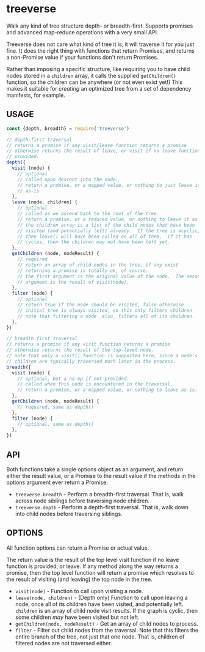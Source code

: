 # treeverse

Walk any kind of tree structure depth- or breadth-first. Supports promises
and advanced map-reduce operations with a very small API.

Treeverse does not care what kind of tree it is, it will traverse it for
you just fine.  It does the right thing with functions that return
Promises, and returns a non-Promise value if your functions don't return
Promises.

Rather than imposing a specific structure, like requiring you to have child
nodes stored in a `children` array, it calls the supplied `getChildren()`
function, so the children can be anywhere (or not even exist yet!)  This
makes it suitable for _creating_ an optimized tree from a set of dependency
manifests, for example.

## USAGE

```js
const {depth, breadth} = require('treeverse')

// depth-first traversal
// returns a promise if any visit/leave function returns a promise
// otherwise returns the result of leave, or visit if no leave function
// provided.
depth({
  visit (node) {
    // optional
    // called upon descent into the node.
    // return a promise, or a mapped value, or nothing to just leave it
    // as-is
  },
  leave (node, children) {
    // optional
    // called as we ascend back to the root of the tree.
    // return a promise, or a reduced value, or nothing to leave it as is
    // the children array is a list of the child nodes that have been
    // visited (and potentially left) already.  If the tree is acyclic,
    // then leave() will have been called on all of them.  If it has
    // cycles, then the children may not have been left yet.
  },
  getChildren (node, nodeResult) {
    // required
    // return an array of child nodes in the tree, if any exist
    // returning a promise is totally ok, of course.
    // the first argument is the original value of the node.  The second
    // argument is the result of visit(node).
  },
  filter (node) {
    // optional
    // return true if the node should be visited, false otherwise
    // initial tree is always visited, so this only filters children
    // note that filtering a node _also_ filters all of its children.
  },
})

// breadth first traversal
// returns a promise if any visit function returns a promise
// otherwise returns the result of the top-level node.
// note that only a visit() function is supported here, since a node's
// children are typically traversed much later in the process.
breadth({
  visit (node) {
    // optional, but a no-op if not provided.
    // called when this node is encountered in the traversal.
    // return a promise, or a mapped value, or nothing to leave as-is.
  },
  getChildren (node, nodeResult) {
    // required, same as depth()
  },
  filter (node) {
    // optional, same as depth()
  },
})
```

## API

Both functions take a single options object as an argument, and return
either the result value, or a Promise to the result value if the
methods in the options argument ever return a Promise.

* `treeverse.breadth` - Perform a breadth-first traversal.  That is, walk
  across node siblings before traversing node children.
* `treeverse.depth` - Perform a depth-first traversal.  That is, walk
  down into child nodes before traversing siblings.

## OPTIONS

All function options can return a Promise or actual value.

The return value is the result of the top level visit function if no leave
function is provided, or leave.  If any method along the way returns a
promise, then the top level function will return a promise which resolves
to the result of visiting (and leaving) the top node in the tree.

* `visit(node)` - Function to call upon visiting a node.
* `leave(node, children)` - (Depth only) Function to call upon leaving a
  node, once all of its children have been visited, and potentially left.
  `children` is an array of child node visit results.  If the graph is
  cyclic, then some children _may_ have been visited but not left.
* `getChildren(node, nodeResult)` - Get an array of child nodes to process.
* `filter` - Filter out child nodes from the traversal.  Note that this
  filters the entire branch of the tree, not just that one node.  That is,
  children of filtered nodes are not traversed either.
